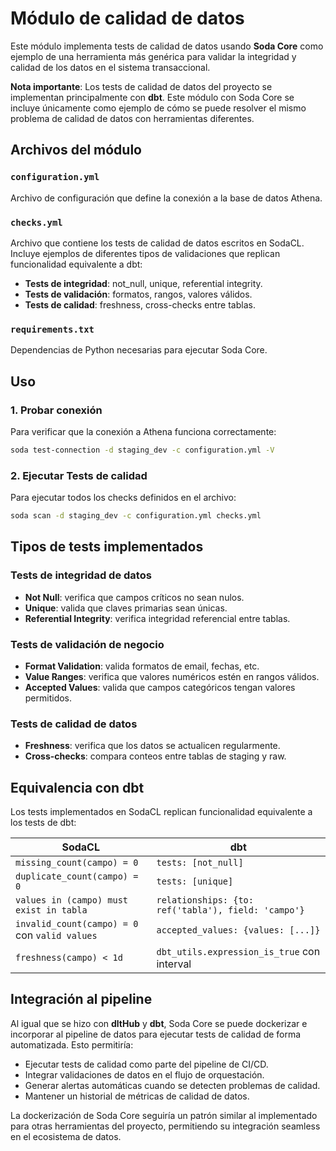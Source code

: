 # Módulo de calidad de datos

Este módulo implementa tests de calidad de datos usando **Soda Core** como ejemplo de una herramienta más genérica para validar la integridad y calidad de los datos en el sistema transaccional.

**Nota importante**: Los tests de calidad de datos del proyecto se implementan principalmente con **dbt**. Este módulo con Soda Core se incluye únicamente como ejemplo de cómo se puede resolver el mismo problema de calidad de datos con herramientas diferentes.

## Archivos del módulo

### `configuration.yml`
Archivo de configuración que define la conexión a la base de datos Athena.

### `checks.yml`
Archivo que contiene los tests de calidad de datos escritos en SodaCL. Incluye ejemplos de diferentes tipos de validaciones que replican funcionalidad equivalente a dbt:

- **Tests de integridad**: not_null, unique, referential integrity.
- **Tests de validación**: formatos, rangos, valores válidos.
- **Tests de calidad**: freshness, cross-checks entre tablas.

### `requirements.txt`
Dependencias de Python necesarias para ejecutar Soda Core.

## Uso

### 1. Probar conexión
Para verificar que la conexión a Athena funciona correctamente:

```bash
soda test-connection -d staging_dev -c configuration.yml -V
```

### 2. Ejecutar Tests de calidad
Para ejecutar todos los checks definidos en el archivo:

```bash
soda scan -d staging_dev -c configuration.yml checks.yml
```

## Tipos de tests implementados

### Tests de integridad de datos
- **Not Null**: verifica que campos críticos no sean nulos.
- **Unique**: valida que claves primarias sean únicas.
- **Referential Integrity**: verifica integridad referencial entre tablas.

### Tests de validación de negocio
- **Format Validation**: valida formatos de email, fechas, etc.
- **Value Ranges**: verifica que valores numéricos estén en rangos válidos.
- **Accepted Values**: valida que campos categóricos tengan valores permitidos.

### Tests de calidad de datos
- **Freshness**: verifica que los datos se actualicen regularmente.
- **Cross-checks**: compara conteos entre tablas de staging y raw.

## Equivalencia con dbt

Los tests implementados en SodaCL replican funcionalidad equivalente a los tests de dbt:

| SodaCL | dbt |
|--------|-----|
| `missing_count(campo) = 0` | `tests: [not_null]` |
| `duplicate_count(campo) = 0` | `tests: [unique]` |
| `values in (campo) must exist in tabla` | `relationships: {to: ref('tabla'), field: 'campo'}` |
| `invalid_count(campo) = 0` con `valid values` | `accepted_values: {values: [...]}` |
| `freshness(campo) < 1d` | `dbt_utils.expression_is_true` con interval |

## Integración al pipeline

Al igual que se hizo con **dltHub** y **dbt**, Soda Core se puede dockerizar e incorporar al pipeline de datos para ejecutar tests de calidad de forma automatizada. Esto permitiría:

- Ejecutar tests de calidad como parte del pipeline de CI/CD.
- Integrar validaciones de datos en el flujo de orquestación.
- Generar alertas automáticas cuando se detecten problemas de calidad.
- Mantener un historial de métricas de calidad de datos.

La dockerización de Soda Core seguiría un patrón similar al implementado para otras herramientas del proyecto, permitiendo su integración seamless en el ecosistema de datos.